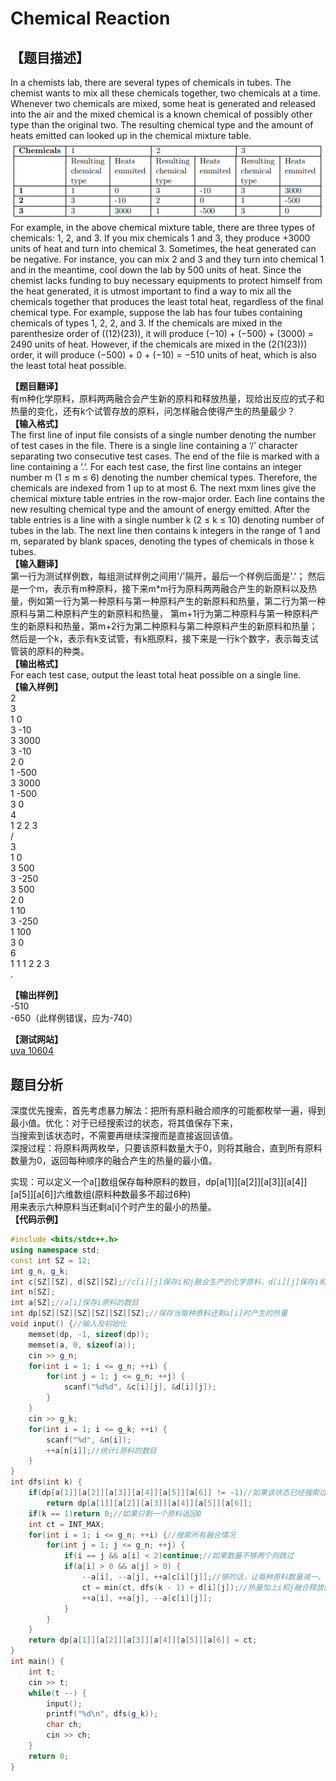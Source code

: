 ﻿# Chemical Reaction
 ## 【题目描述】
In a chemists lab, there are several types of chemicals in tubes. The chemist wants to mix all these
chemicals together, two chemicals at a time. Whenever two chemicals are mixed, some heat is generated
and released into the air and the mixed chemical is a known chemical of possibly other type than the
original two. The resulting chemical type and the amount of heats emitted can looked up in the chemical
mixture table.  
![](images/uva10604.PNG)  
For example, in the above chemical mixture table, there are three types of chemicals: 1, 2, and 3. If
you mix chemicals 1 and 3, they produce +3000 units of heat and turn into chemical 3. Sometimes, the
heat generated can be negative. For instance, you can mix 2 and 3 and they turn into chemical 1 and in
the meantime, cool down the lab by 500 units of heat. Since the chemist lacks funding to buy necessary
equipments to protect himself from the heat generated, it is utmost important to find a way to mix all the
chemicals together that produces the least total heat, regardless of the final chemical type. For example,
suppose the lab has four tubes containing chemicals of types 1, 2, 2, and 3. If the chemicals are mixed
in the parenthesize order of ((12)(23)), it will produce (−10) + (−500) + (3000) = 2490 units of heat.
However, if the chemicals are mixed in the (2(1(23))) order, it will produce (−500) + 0 + (−10) = −510
units of heat, which is also the least total heat possible.

**【题目翻译】**  
有m种化学原料，原料两两融合会产生新的原料和释放热量，现给出反应的式子和热量的变化，还有k个试管存放的原料，问怎样融合使得产生的热量最少？  
**【输入格式】**  
The first line of input file consists of a single number denoting the number of test cases in the file.
There is a single line containing a ‘/’ character separating two consecutive test cases. The end of the
file is marked with a line containing a ‘.’. For each test case, the first line contains an integer number
m (1 ≤ m ≤ 6) denoting the number chemical types. Therefore, the chemicals are indexed from 1 up
to at most 6. The next mxm lines give the chemical mixture table entries in the row-major order. Each
line contains the new resulting chemical type and the amount of energy emitted. After the table entries
is a line with a single number k (2 ≤ k ≤ 10) denoting number of tubes in the lab. The next line then
contains k integers in the range of 1 and m, separated by blank spaces, denoting the types of chemicals
in those k tubes.  
**【输入翻译】**  
第一行为测试样例数，每组测试样例之间用'/'隔开，最后一个样例后面是'.'；
然后是一个m，表示有m种原料，接下来m*m行为原料两两融合产生的新原料以及热量，例如第一行为第一种原料与第一种原料产生的新原料和热量，第二行为第一种原料与第二种原料产生的新原料和热量，
第m+1行为第二种原料与第一种原料产生的新原料和热量，第m+2行为第二种原料与第二种原料产生的新原料和热量；
然后是一个k，表示有k支试管，有k瓶原料，接下来是一行k个数字，表示每支试管装的原料的种类。  
 **【输出格式】**  
For each test case, output the least total heat possible on a single line.  
 **【输入样例】**  
    2  
    3  
    1 0  
    3 -10  
    3 3000  
    3 -10  
    2 0  
    1 -500  
    3 3000  
    1 -500  
    3 0  
    4  
    1 2 2 3  
    /  
    3  
    1 0  
    3 500  
    3 -250  
    3 500  
    2 0  
    1 10  
    3 -250  
    1 100  
    3 0  
    6  
    1 1 1 2 2 3  
    .  

 **【输出样例】**  
    -510  
    -650（此样例错误，应为-740）  

 **【测试网站】**  
 [uva 10604](https://vjudge.net/problem/UVA-10604)  
 ## 题目分析  
深度优先搜索，首先考虑暴力解法：把所有原料融合顺序的可能都枚举一遍，得到最小值。优化：对于已经搜索过的状态，将其值保存下来，  
当搜索到该状态时，不需要再继续深搜而是直接返回该值。  
深搜过程：将原料两两枚举，只要该原料数量大于0，则将其融合，直到所有原料数量为0，返回每种顺序的融合产生的热量的最小值。

实现：可以定义一个a[]数组保存每种原料的数目，dp[a[1]][a[2]][a[3]][a[4]][a[5]][a[6]]六维数组(原料种数最多不超过6种)  
用来表示六种原料当还剩a[i]个时产生的最小的热量。  
 **【代码示例】**
```c++
#include <bits/stdc++.h>
using namespace std;
const int SZ = 12;
int g_n, g_k;
int c[SZ][SZ], d[SZ][SZ];//c[i][j]保存i和j融合生产的化学原料，d[i][j]保存i和j融合释放的热量
int n[SZ];
int a[SZ];//a[i]保存i原料的数目
int dp[SZ][SZ][SZ][SZ][SZ][SZ];//保存当每种原料还剩a[i]时产生的热量
void input() {//输入及初始化
    memset(dp, -1, sizeof(dp));
    memset(a, 0, sizeof(a));
    cin >> g_n;
    for(int i = 1; i <= g_n; ++i) {
        for(int j = 1; j <= g_n; ++j) {
            scanf("%d%d", &c[i][j], &d[i][j]);
        }
    }
    cin >> g_k;
    for(int i = 1; i <= g_k; ++i) {
        scanf("%d", &n[i]);
        ++a[n[i]];//统计i原料的数目
    }
}
int dfs(int k) {
    if(dp[a[1]][a[2]][a[3]][a[4]][a[5]][a[6]] != -1)//如果该状态已经搜索过就直接返回值
        return dp[a[1]][a[2]][a[3]][a[4]][a[5]][a[6]];
    if(k == 1)return 0;//如果只剩一个原料返回0
    int ct = INT_MAX;
    for(int i = 1; i <= g_n; ++i) {//搜索所有融合情况
        for(int j = 1; j <= g_n; ++j) {
            if(i == j && a[i] < 2)continue;//如果数量不够两个则跳过
            if(a[i] > 0 && a[j] > 0) {
                --a[i], --a[j], ++a[c[i][j]];//够的话，让每种原料数量减一，融合生成的原料数量加一
                ct = min(ct, dfs(k - 1) + d[i][j]);//热量加上i和j融合释放的热量
                ++a[i], ++a[j], --a[c[i][j]];
            }
        }
    }
    return dp[a[1]][a[2]][a[3]][a[4]][a[5]][a[6]] = ct;
}
int main() {
    int t;
    cin >> t;
    while(t --) {
        input();
        printf("%d\n", dfs(g_k));
        char ch;
        cin >> ch;
    }
    return 0;
}

```